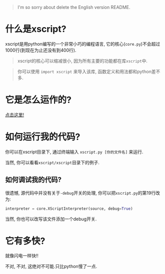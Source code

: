 > I'm so sorry about delete the English version README.

# 什么是xscript?
xscript是用python编写的一个非常小巧的编程语言, 它的核心(`core.py`)不会超过1000行(到现在为止还没有到400行).
> xscript的核心可以缩减很小, 因为所有主要的功能都在库`xscript`中.

> 你可以使用 `import xscript` 来导入该库, 函数定义和用法都和python差不多.

# 它是怎么运作的?
[点击这里!](howto.md)

# 如何运行我的代码?
你可以在xscript目录下, 通过终端输入 `xscript.py [你的文件名]` 来运行.

当然, 你可以看看`xscript/xscript`目录下的例子.

## 如何调试我的代码?
很遗憾, 源代码中并没有关于`-debug`开关的处理, 你可以把`xscript.py`的第19行改为:
```python
interpreter = core.XScriptInterpreter(source, debug=True)
```

当然, 你也可以改写该文件添加一个debug开关.

# 它有多快?
就像闪电一样快!!

不对, 不对, 这绝对不可能.只比python慢了一点.
